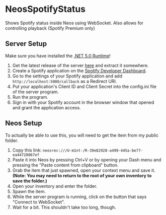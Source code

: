 # NeosSpotifyStatus
Shows Spotify status inside Neos using WebSocket. Also allows for controlling playback (Spotify Premium only)

## Server Setup
Make sure you have installed the [.NET 5.0 Runtime](https://dotnet.microsoft.com/download)!
1. Get the latest release of the server [here](https://github.com/RubberDuckShobe/NeosSpotifyStatus/releases) and extract it somewhere.
2. Create a Spotify application on the [Spotify Developer Dashboard](https://developer.spotify.com/dashboard/applications).
3. Go to the settings of your Spotify application and add ``http://localhost:5000/callback`` as a Redirect URI.
4. Put your application's Client ID and Client Secret into the config.ini file of the server program.
5. Run the program.
6. Sign in with your Spotify account in the browser window that opened and grant the application access.

## Neos Setup
To actually be able to use this, you will need to get the item from my public folder.
1. Copy this link: ``neosrec:///U-m1nt-/R-39e82928-a499-445a-be77-ea44720867ef``
2. Paste it into Neos by pressing Ctrl+V or by opening your Dash menu and pressing the "Paste content from clipboard" button.
3. Grab the item that just spawned, open your context menu and save it. **(Note: You may need to return to the root of your own inventory to save the folder.)**
4. Open your inventory and enter the folder.
5. Spawn the item.
6. While the server program is running, click on the button that says "Connect to WebSocket".
7. Wait for a bit. This shouldn't take too long, though.
